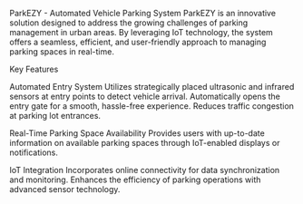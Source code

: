ParkEZY - Automated Vehicle Parking System
ParkEZY is an innovative solution designed to address the growing challenges of parking management in urban areas. By leveraging IoT technology, the system offers a seamless, efficient, and user-friendly approach to managing parking spaces in real-time.

Key Features

Automated Entry System
Utilizes strategically placed ultrasonic and infrared sensors at entry points to detect vehicle arrival.
Automatically opens the entry gate for a smooth, hassle-free experience.
Reduces traffic congestion at parking lot entrances.

Real-Time Parking Space Availability
Provides users with up-to-date information on available parking spaces through IoT-enabled displays or notifications.

IoT Integration
Incorporates online connectivity for data synchronization and monitoring.
Enhances the efficiency of parking operations with advanced sensor technology.
